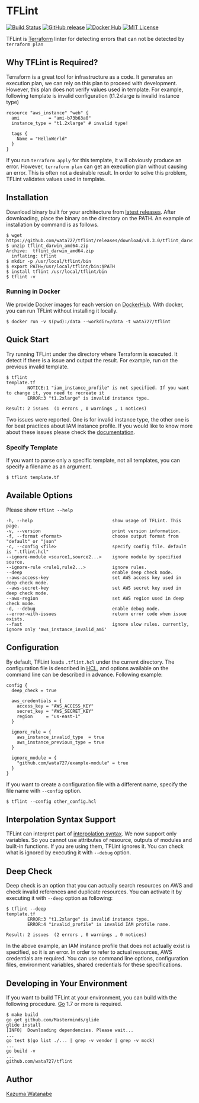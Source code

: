 # TFLint
[![Build Status](https://travis-ci.org/wata727/tflint.svg?branch=master)](https://travis-ci.org/wata727/tflint)
[![GitHub release](https://img.shields.io/github/release/wata727/tflint.svg)](https://github.com/wata727/tflint/releases/latest)
[![Docker Hub](https://img.shields.io/badge/docker-ready-blue.svg)](https://registry.hub.docker.com/u/gliderlabs/registrator/)
[![MIT License](http://img.shields.io/badge/license-MIT-blue.svg?style=flat)](LICENSE)

TFLint is [Terraform](https://www.terraform.io/) linter for detecting errors that can not be detected by `terraform plan`

## Why TFLint is Required?
Terraform is a great tool for infrastructure as a code. It generates an execution plan, we can rely on this plan to proceed with development. However, this plan does not verify values used in template. For example, following template is invalid configuration (t1.2xlarge is invalid instance type)

```
resource "aws_instance" "web" {
  ami           = "ami-b73b63a0"
  instance_type = "t1.2xlarge" # invalid type!

  tags {
    Name = "HelloWorld"
  }
}
```

If you run `terraform apply` for this template, it will obviously produce an error. However, `terraform plan` can get an execution plan without causing an error. This is often not a desirable result. In order to solve this problem, TFLint validates values used in template.

## Installation
Download binary built for your architecture from [latest releases](https://github.com/wata727/tflint/releases/latest). After downloading, place the binary on the directory on the PATH. An example of installation by command is as follows.
```
$ wget https://github.com/wata727/tflint/releases/download/v0.3.0/tflint_darwin_amd64.zip
$ unzip tflint_darwin_amd64.zip
Archive:  tflint_darwin_amd64.zip
  inflating: tflint
$ mkdir -p /usr/local/tflint/bin
$ export PATH=/usr/local/tflint/bin:$PATH
$ install tflint /usr/local/tflint/bin
$ tflint -v
```

### Running in Docker
We provide Docker images for each version on [DockerHub](https://hub.docker.com/r/wata727/tflint/). With docker, you can run TFLint without installing it locally.

```
$ docker run -v $(pwd):/data --workdir=/data -t wata727/tflint
```

## Quick Start
Try running TFLint under the directory where Terraform is executed. It detect if there is a issue and output the result. For example, run on the previous invalid template.

```
$ tflint
template.tf
        NOTICE:1 "iam_instance_profile" is not specified. If you want to change it, you need to recreate it
        ERROR:3 "t1.2xlarge" is invalid instance type.

Result: 2 issues  (1 errors , 0 warnings , 1 notices)
```

Two issues were reported. One is for invalid instance type, the other one is for beat practices about IAM instance profile. If you would like to know more about these issues please check the [documentation](https://github.com/wata727/tflint/tree/master/docs).

### Specify Template
If you want to parse only a specific template, not all templates, you can specify a filename as an argument.

```
$ tflint template.tf
```

## Available Options
Please show `tflint --help`

```
-h, --help                              show usage of TFLint. This page.
-v, --version                           print version information.
-f, --format <format>                   choose output format from "default" or "json"
-c, --config <file>                     specify config file. default is ".tflint.hcl"
--ignore-module <source1,source2...>    ignore module by specified source.
--ignore-rule <rule1,rule2...>          ignore rules.
--deep                                  enable deep check mode.
--aws-access-key                        set AWS access key used in deep check mode.
--aws-secret-key                        set AWS secret key used in deep check mode.
--aws-region                            set AWS region used in deep check mode.
-d, --debug                             enable debug mode.
--error-with-issues                     return error code when issue exists.
--fast                                  ignore slow rules. currently, ignore only 'aws_instance_invalid_ami'
```

## Configuration
By default, TFLint loads `.tflint.hcl` under the current directory. The configuration file is described in [HCL](https://github.com/hashicorp/hcl), and options available on the command line can be described in advance. Following example:

```
config {
  deep_check = true

  aws_credentials = {
    access_key = "AWS_ACCESS_KEY"
    secret_key = "AWS_SECRET_KEY"
    region     = "us-east-1"
  }

  ignore_rule = {
    aws_instance_invalid_type  = true
    aws_instance_previous_type = true
  }

  ignore_module = {
    "github.com/wata727/example-module" = true
  }
}
```

If you want to create a configuration file with a different name, specify the file name with `--config` option.

```
$ tflint --config other_config.hcl
```

## Interpolation Syntax Support
TFLint can interpret part of [interpolation syntax](https://www.terraform.io/docs/configuration/interpolation.html). We now support only variables. So you cannot use attributes of resource, outputs of modules and built-in functions. If you are using them, TFLint ignores it. You can check what is ignored by executing it with `--debug` option.

## Deep Check
Deep check is an option that you can actually search resources on AWS and check invalid references and duplicate resources. You can activate it by executing it with `--deep` option as following:

```
$ tflint --deep
template.tf
        ERROR:3 "t1.2xlarge" is invalid instance type.
        ERROR:4 "invalid_profile" is invalid IAM profile name.

Result: 2 issues  (2 errors , 0 warnings , 0 notices)
```

In the above example, an IAM instance profile that does not actually exist is specified, so it is an error. In order to refer to actual resources, AWS credentials are required. You can use command line options, configuration files, environment variables, shared credentials for these specifications.

## Developing in Your Environment
If you want to build TFLint at your environment, you can build with the following procedure. [Go](https://golang.org/) 1.7 or more is required.

```
$ make build
go get github.com/Masterminds/glide
glide install
[INFO]  Downloading dependencies. Please wait...
...
go test $(go list ./... | grep -v vendor | grep -v mock)
...
go build -v
...
github.com/wata727/tflint
```

## Author

[Kazuma Watanabe](https://github.com/wata727)
